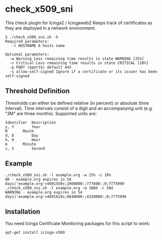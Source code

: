 check_x509_sni
==================

This check plugin for Icinga2 / Icingaweb2 Keeps track 
of certificates as they are deployed in a network environment.

	$ ./check_x509_sni.sh -h
	Required parameters:
	   -l HOSTNAME A hosts name

	Optional parameters:
	  -w Warning Less remaining time results in state WARNING [25%]
	  -c Critical Less remaining time results in state CRITICAL [10%]
	  -p PORT ($port$) default 443
	  -s allow-self-signed Ignore if a certificate or its issuer has been self-signed

Threshold Definition
--------------------

Thresholds can either be defined relative (in percent) or absolute (time interval). Time intervals consist of a digit and an accompanying unit (e.g. “3M” are three months). Supported units are:

	Identifier 	Description
	y, Y 		Year
	M 		Month
	d, D 		Day
	h, H 		Hour
	m 		Minute
	s, S 		Second

Example
------------

	./check_x509_sni.sh -l example.org -w 25% -c 10%
	OK - example.org expires in 54 days|'example.org'=4691550s;1900800:;777600:;0;7775999	
	./check_x509_sni.sh -l example.org -w 100d -c 50d
	WARNING - example.org expires in 54 days|'example.org'=4691629s;8640000:;4320000:;0;7775999


Installation
------------

You need Icinga Certificate Monitoring packages for this script to work:

    apt-get install icinga-x509
